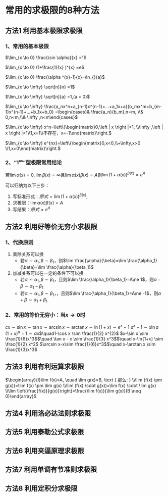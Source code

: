 # 常用的求极限的8种方法

## 方法1 利用基本极限求极限

### 1、常用的基本极限

 $\lim_{x \to 0} \frac{\sin \alpha}{x}  =1$
 
 $\lim_{x \to 0} (1+\frac{1}{x} )^{x}   =e$ 
 
 $\lim_{x \to 0} \frac{\alpha ^{x}-1}{x}=\ln_{}{a}$
 
$\lim_{x \to \infty} \sqrt[n]{n} =1$

$\lim_{x \to \infty} \sqrt[n]{a} =1,(a > 0)$

$\lim_{x \to \infty} \frac{a_nx^n+a_{n-1}x^{n-1}+...+a_1x+a}{b_mx^m+b_{m-1}x^{n-1}+...+b_1x+b_0} =\begin{cases}& \frac{a_n}{b_m},n=m, \\& 0,n<m,\\& \infty ,n<m\end{cases}$

$\lim_{x \to \infty} x^n=\left\{\begin{matrix}0,\left | x \right |<1, \\\infty ,\left | x \right |>1\\1,x=1\\不存在，x=-1\end{matrix}\right.$

$\lim_{x \to \infty} e^{nx}=\left\{\begin{matrix}0,x<0,\\+\infty,x>0 \\1,x=0\end{matrix}\right.$

### 2、“$1^{\infty}$”型极限常用结论

若$\lim \alpha(x)=0,\lim\beta(x)=\infty$且$\lim \alpha(x)\beta(x)=A$则$\lim(1+\alpha(x))^{\beta(x)}=e^A$

可以归纳为以下三步：
1. 写标准形式：$原式=\lim(1+\alpha(x))^{\beta(x)}$;
2. 求极限：$\lim \alpha(x)\beta(x)=A$
3. 写结果：$原式=e^{A}$
## 方法2 利用好等价无穷小求极限

### 1、代换原则
1. 乘除关系可以换
	* 若$\alpha \sim \alpha_1,\beta \sim \beta_1$，则$\lim \frac{\alpha}{\beta}=\lim \frac{\alpha_1}{\beta}=\lim \frac{\alpha}{\beta_1}$
1. 加减关系可以在一定的条件下可以换
	* 若$\alpha \sim \alpha_1,\beta \sim \beta_1$，且则$\lim \frac{\alpha_1}{\beta_1}=A\ne 1$，则$\alpha-\beta \sim \alpha_1-\beta_1$
	* 若$\alpha \sim \alpha_1,\beta \sim \beta_1$，，且则$\lim \frac{\alpha_1}{\beta_1}=A\ne -1$，则$\alpha+\beta \sim \alpha_1+\beta_1$
### 2、常用的等价无穷小：当$x\to0$时

${c}x \sim \sin x \sim \tan x \sim \arcsin x \sim \arctan x \sim \ln (1+x) \sim e^{x}-1$
$a^{x}-1 \sim x \ln a$$\quad (1+x)^{\alpha}-1 \sim \alpha x$$\quad1-\cos x \sim \frac{1}{2} x^{2}$
$x-\sin x \sim \frac{1}{6}x^3$$\quad \tan x - x \sim \frac{1}{3} x^3$$\quad x-\ln{1+x} \sim \frac{1}{2} x^2$
$\arcsin x-x\sim \frac{1}{6}x^3$$\quad x-\arctan x \sim \frac{1}{3}x^3$

## 方法3 利用有利运算求极限

$\begin{array}{l}\lim f(x)=A, \quad \lim g(x)=B, \text { 那么: } \\\lim (f(x) \pm g(x))=\lim f(x) \pm \lim g(x) \\\lim (f(x) \cdot g(x))=\lim f(x) \cdot \lim g(x) \\\lim \left(\frac{f(x)}{g(x)}\right)=\frac{\lim f(x)}{\lim g(x)}(B \neq 0)\end{array}$

## 方法4 利用洛必达法则求极限

## 方法5 利用泰勒公式求极限

## 方法6 利用夹逼原理求极限

## 方法7 利用单调有节准则求极限

## 方法8 利用定积分求极限
